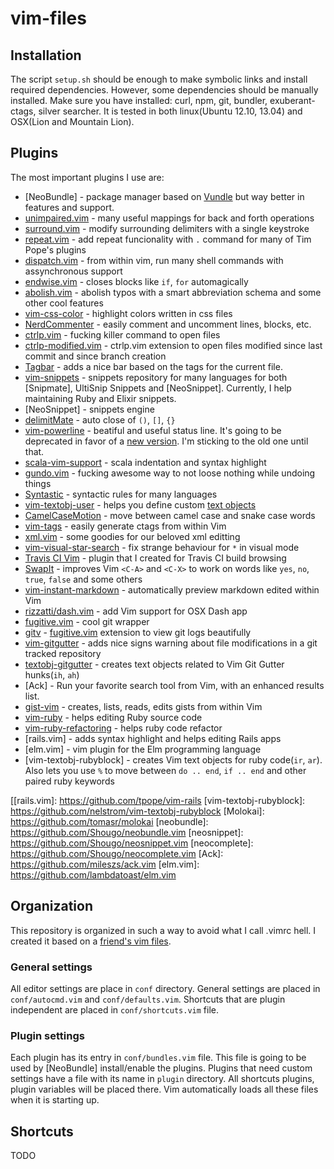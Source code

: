 vim-files
=========

## Installation

The script `setup.sh` should be enough to make symbolic links and install required
dependencies. However, some dependencies should be manually installed. Make sure you
have installed: curl, npm, git, bundler, exuberant-ctags, silver searcher. It is tested
in both linux(Ubuntu 12.10, 13.04) and OSX(Lion and Mountain Lion).

## Plugins

The most important plugins I use are:

* [NeoBundle] - package manager based on [Vundle] but way better in features and support.
* [unimpaired.vim] - many useful mappings for back and forth operations
* [surround.vim] - modify surrounding delimiters with a single keystroke
* [repeat.vim] - add repeat funcionality with `.` command for many of Tim Pope's
  plugins
* [dispatch.vim] - from within vim, run many shell commands with assynchronous
  support
* [endwise.vim] - closes blocks like `if`, `for` automagically
* [abolish.vim] - abolish typos with a smart abbreviation schema and some other
  cool features
* [vim-css-color] - highlight colors written in css files
* [NerdCommenter] - easily comment and uncomment lines, blocks, etc.
* [ctrlp.vim] - fucking killer command to open files
* [ctrlp-modified.vim] - ctrlp.vim extension to open files modified since last commit
  and since branch creation
* [Tagbar] - adds a nice bar based on the tags for the current file.
* [vim-snippets] - snippets repository for many languages for both [Snipmate],
  UltiSnip Snippets and [NeoSnippet]. Currently, I help maintaining Ruby and Elixir snippets.
* [NeoSnippet] - snippets engine
* [delimitMate] - auto close of `()`, `[]`, `{}`
* [vim-powerline] - beatiful and useful status line. It's going to be deprecated
  in favor of a [new version][new powerline]. I'm sticking to the old one until that.
* [scala-vim-support] - scala indentation and syntax highlight
* [gundo.vim] - fucking awesome way to not loose nothing while undoing things
* [Syntastic] - syntactic rules for many languages
* [vim-textobj-user] - helps you define custom [text objects]
* [CamelCaseMotion] - move between camel case and snake case words
* [vim-tags] - easily generate ctags from within Vim
* [xml.vim] - some goodies for our beloved xml editting
* [vim-visual-star-search] - fix strange behaviour for `*` in visual mode
* [Travis CI Vim] - plugin that I created for Travis CI build browsing
* [SwapIt] - improves Vim `<C-A>` and `<C-X>` to work on words like `yes`,
  `no`, `true`, `false` and some others
* [vim-instant-markdown] - automatically preview markdown edited within Vim
* [rizzatti/dash.vim] - add Vim support for OSX Dash app
* [fugitive.vim] - cool git wrapper
* [gitv] - [fugitive.vim] extension to view git logs beautifully
* [vim-gitgutter] - adds nice signs warning about file modifications in a git
  tracked repository
* [textobj-gitgutter] - creates text objects related to Vim Git Gutter hunks(`ih`, `ah`)
* [Ack] - Run your favorite search tool from Vim, with an enhanced results list.
* [gist-vim] - creates, lists, reads, edits gists from within Vim
* [vim-ruby] - helps editing Ruby source code
* [vim-ruby-refactoring] - helps ruby code refactor
* [rails.vim] - adds syntax highlight and helps editing Rails apps
* [elm.vim] - vim plugin for the Elm programming language
* [vim-textobj-rubyblock] - creates Vim text objects for ruby code(`ir`, `ar`).
  Also lets you use `%` to move between `do .. end`, `if .. end` and other paired
  ruby keywords

[Vundle]: https://github.com/gmarik/vundle
[unimpaired.vim]: https://github.com/gmarik/tpope/vim-unimpaired
[surround.vim]: https://github.com/gmarik/tpope/vim-surround
[repeat.vim]: https://github.com/gmarik/tpope/vim-repeat
[dispatch.vim]: https://github.com/tpope/vim-dispatch
[endwise.vim]: https://github.com/tpope/vim-endwise
[abolish.vim]: https://github.com/tpope/vim-abolish
[vim-css-color]: https://github.com/ap/vim-css-color
[Indent Guides]: https://github.com/nathanaelkane/vim-indent-guides
[NerdCommenter]: https://github.com/scrooloose/nerdcommenter
[ctrlp.vim]: https://github.com/kien/ctrlp.vim
[ctrlp-modified.vim]: https://github.com/jasoncodes/ctrlp-modified.vim
[Tagbar]: https://github.com/majutsushi/tagbar
[vim-snippets]: https://github.com/honza/vim-snippets
[snipmate.vim]: https://github.com/garbas/vim-snipmate
[delimitMate]: https://github.com/Raimondi/delimitMate
[vim-powerline]: https://github.com/Lokaltog/vim-powerline
[new powerline]: https://github.com/Lokaltog/powerline
[scala-vim-support]: https://github.com/rosstimson/scala-vim-support
[gundo.vim]: https://github.com/sjl/gundo.vim
[Syntastic]: https://github.com/scrooloose/syntastic
[vim-textobj-user]: https://github.com/kana/vim-textobj-user
[text objects]: http://blog.carbonfive.com/2011/10/17/vim-text-objects-the-definitive-guide
[CamelCaseMotion]: https://github.com/bkad/CamelCaseMotion
[vim-tags]: https://github.com/szw/vim-tags
[xml.vim]: https://github.com/othree/xml.vim
[vim-visual-star-search]: https://github.com/nelstrom/vim-visual-star-search
[Travis CI Vim]: https://github.com/iurifq/vim-travis-ci
[SwapIt]: https://github.com/mjbrownie/swapit
[vim-instant-markdown]: https://github.com/suan/vim-instant-markdown
[rizzatti/dash.vim]: https://github.com/rizzatti/dash.vim
[fugitive.vim]: https://github.com/tpope/vim-fugitive
[gitv]: https://github.com/gregsexton/gitv
[vim-gitgutter]: https://github.com/airblade/vim-gitgutter
[textobj-gitgutter]: https://github.com/gilligan/textobj-gitgutter
[gist-vim]: https://github.com/mattn/gist-vim
[vim-ruby]: https://github.com/vim-ruby/vim-ruby
[vim-ruby-refactoring]: https://github.com/rking/vim-ruby-refactoring
[[rails.vim]: https://github.com/tpope/vim-rails
[vim-textobj-rubyblock]: https://github.com/nelstrom/vim-textobj-rubyblock
[Molokai]: https://github.com/tomasr/molokai
[neobundle]: https://github.com/Shougo/neobundle.vim
[neosnippet]: https://github.com/Shougo/neosnippet.vim
[neocomplete]: https://github.com/Shougo/neocomplete.vim
[Ack]: https://github.com/mileszs/ack.vim
[elm.vim]: https://github.com/lambdatoast/elm.vim

## Organization

This repository is organized in such a way to avoid what I call .vimrc hell. I created
it based on a [friend's vim files](https://github.com/jvortmann/vim-files).

### General settings

All editor settings are place in `conf` directory. General settings are placed in
`conf/autocmd.vim` and `conf/defaults.vim`. Shortcuts that are plugin independent
are placed in `conf/shortcuts.vim` file.

### Plugin settings

Each plugin has its entry in `conf/bundles.vim` file. This file is going to be
used by [NeoBundle] install/enable the plugins. Plugins that need custom settings
have a file with its name in `plugin` directory. All shortcuts plugins, plugin
variables will be placed there. Vim automatically loads all these files when it
is starting up.

## Shortcuts

TODO
